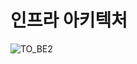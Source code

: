 # 인프라 아키텍처
![TO_BE2](https://github.com/user-attachments/assets/6b0ea49d-4e31-43a9-ba9a-162d54955253)
